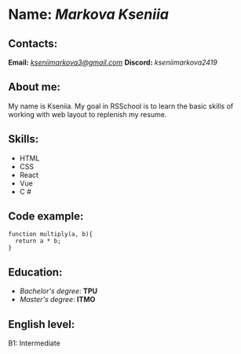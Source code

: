 # Name: **_Markova Kseniia_**
## Contacts:
**Email:** *kseniimarkova3@gmail.com* 
**Discord:** *kseniimarkova2419*

## About me:
My name is Kseniia. My goal in RSSchool is to learn the basic skills of working with web layout to replenish my resume.

## Skills: 
* HTML
* CSS
* React
* Vue
* C #

## Code example:
```
function multiply(a, b){
  return a * b;
}
```
## Education:
* _Bachelor's degree_: **TPU** 
* _Master's degree_: **ITMO**

## English level: 
B1: Intermediate